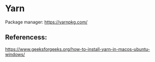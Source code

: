 # Yarn
Package manager: https://yarnpkg.com/


## Referencess:
https://www.geeksforgeeks.org/how-to-install-yarn-in-macos-ubuntu-windows/
